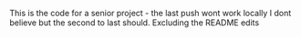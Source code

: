 This is the code for a senior project - the last push wont work locally I dont believe but the second to last should. Excluding the README edits
